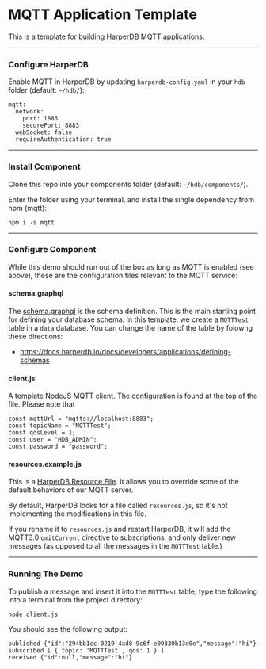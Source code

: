 # MQTT Application Template

This is a template for building [HarperDB](https://www.harperdb.io/) MQTT applications.

---

### Configure HarperDB

Enable MQTT in HarperDB by updating `harperdb-config.yaml` in your `hdb` folder (default: `~/hdb/`): 

```
mqtt:
  network:
    port: 1883
    securePort: 8883
  webSocket: false
  requireAuthentication: true
```

---

### Install Component

Clone this repo into your components folder (default: `~/hdb/components/`).

Enter the folder using your terminal, and install the single dependency from npm (mqtt):

```npm i -s mqtt```

---

### Configure Component

While this demo should run out of the box as long as MQTT is enabled (see above), these are the configuration files relevant to the MQTT service:

#### schema.graphql
The [schema.graphql](./schema.graphql) is the schema definition. This is the main starting point for defining your database schema. In this template, we create a `MQTTTest` table in a `data` database. You can change the name of the table by folowng these directions:

- https://docs.harperdb.io/docs/developers/applications/defining-schemas

#### client.js
A template NodeJS MQTT client. The configuration is found at the top of the file. Please note that

```
const mqttUrl = "mqtts://localhost:8883";
const topicName = "MQTTTest";
const qosLevel = 1;
const user = "HDB_ADMIN";
const password = "password";
```

#### resources.example.js

This is a [HarperDB Resource File](https://docs.harperdb.io/docs/technical-details/reference/resource). It allows you to override some of the default behaviors of our MQTT server. 

By default, HarperDB looks for a file called `resources.js`, so it's not implementing the modifications in this file. 

If you rename it to `resources.js` and restart HarperDB, it will add the MQTT3.0 `omitCurrent` directive to subscriptions, and only deliver new messages (as opposed to all the messages in the `MQTTTest` table.)

---

### Running The Demo

To publish a message and insert it into the `MQTTTest` table, type the following into a terminal from the project directory:

```
node client.js
```

You should see the following output:

```
published {"id":"294bb1cc-0219-4ad8-9c6f-e09330b13d0e","message":"hi"}
subscribed [ { topic: 'MQTTTest', qos: 1 } ]
received {"id":null,"message":"hi"}
```

